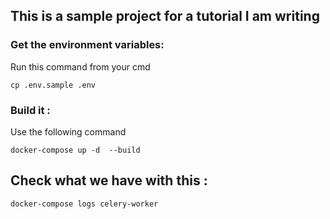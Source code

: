 ## This is a sample project for a tutorial I am writing


### Get the environment variables: 
Run this command from your cmd

`cp .env.sample .env`


### Build it : 

Use the following command 

`docker-compose up -d  --build`

## Check what we have with this :

`docker-compose logs celery-worker`
